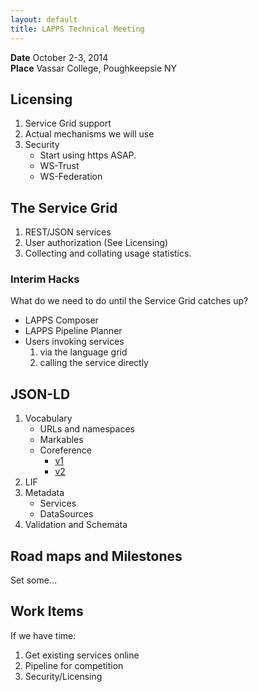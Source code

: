 ```yaml
---
layout: default
title: LAPPS Technical Meeting
---
```


**Date** October 2-3, 2014 <br/>
**Place** Vassar College, Poughkeepsie NY<br/>

## Licensing

1. Service Grid support
1. Actual mechanisms we will use
1. Security
	* Start using https ASAP.
	* WS-Trust
	* WS-Federation
 
## The Service Grid
1. REST/JSON services
1. User authorization (See Licensing)
1. Collecting and collating usage statistics.

### Interim Hacks
What do we need to do until the Service Grid catches up?

* LAPPS Composer
* LAPPS Pipeline Planner
* Users invoking services
	1. via the language grid
	1. calling the service directly

## JSON-LD 
1. Vocabulary
	* URLs and namespaces
	* Markables
	* Coreference
		* [v1](../interchange/coref-v1.html)
		* [v2](../interchange/coref-v2.html)
1. LIF
1. Metadata
	* Services
	* DataSources
1. Validation and Schemata


## Road maps and Milestones

Set some...

## Work Items 

If we have time:

1. Get existing services online
2. Pipeline for competition
3. Security/Licensing
